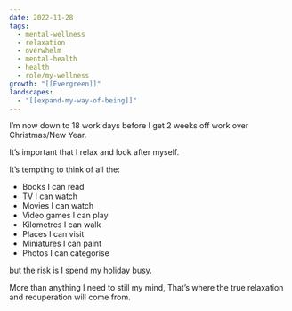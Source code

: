 ```yaml
---
date: 2022-11-28
tags:
  - mental-wellness
  - relaxation
  - overwhelm
  - mental-health
  - health
  - role/my-wellness
growth: "[[Evergreen]]"
landscapes:
  - "[[expand-my-way-of-being]]"
---
```

I’m now down to 18 work days before I get 2 weeks off work over Christmas/New Year.

It’s important that I relax and look after myself.

It’s tempting to think of all the:

- Books I can read
- TV I can watch
- Movies I can watch
- Video games I can play
- Kilometres I can walk
- Places I can visit
- Miniatures I can paint
- Photos I can categorise

but the risk is I spend my holiday busy.

More than anything I need to still my mind, That’s where the true relaxation and recuperation will come from.
